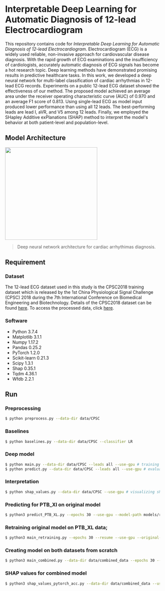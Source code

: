 # Interpretable Deep Learning for Automatic Diagnosis of 12-lead Electrocardiogram

This repository contains code for *Interpretable Deep Learning for Automatic Diagnosis of 12-lead Electrocardiogram*. Electrocardiogram (ECG) is a widely used reliable, non-invasive approach for cardiovascular disease diagnosis. With the rapid growth of ECG examinations and the insufficiency of cardiologists, accurately automatic diagnosis of ECG signals has become a hot research topic. Deep learning methods have demonstrated promising results in predictive healthcare tasks. In this work, we developed a deep neural network for multi-label classification of cardiac arrhythmias in 12-lead ECG records. Experiments on a public 12-lead ECG dataset showed the effectiveness of our method. The proposed model achieved an average area under the receiver operating characteristic curve (AUC) of 0.970 and an average F1 score of 0.813. Using single-lead ECG as model input produced lower performance than using all 12 leads. The best-performing leads are lead I, aVR, and V5 among 12 leads. Finally, we employed the SHapley Additive exPlanations (SHAP) method to interpret the model's behavior at both patient-level and population-level.

## Model Architecture

<img src="https://imgur.com/BIvuVUc.png" width="300">

> Deep neural network architecture for cardiac arrhythimas diagnosis.

## Requirement

### Dataset

The 12-lead ECG dataset used in this study is the CPSC2018 training dataset which is released by the 1st China Physiological Signal Challenge (CPSC) 2018 during the 7th International Conference on Biomedical Engineering and Biotechnology. Details of the CPSC2018 dataset can be found [here](https://bit.ly/3gus3D0). To access the processed data, click [here](https://www.dropbox.com/s/unicm8ulxt24vh8/CPSC.zip?dl=0).

### Software

- Python 3.7.4
- Matplotlib 3.1.1
- Numpy 1.17.2
- Pandas 0.25.2
- PyTorch 1.2.0
- Scikit-learn 0.21.3
- Scipy 1.3.1
- Shap 0.35.1
- Tqdm 4.36.1
- Wfdb 2.2.1

## Run

### Preprocessing

```sh
$ python preprocess.py --data-dir data/CPSC
```

### Baselines

```sh
$ python baselines.py --data-dir data/CPSC --classifier LR
```

### Deep model

```sh
$ python main.py --data-dir data/CPSC --leads all --use-gpu # training
$ python predict.py --data-dir data/CPSC --leads all --use-gpu # evaluation
```

### Interpretation

```sh
$ python shap_values.py --data-dir data/CPSC --use-gpu # visualizing shap values
```

### Predicting for PTB_Xl on original model
```sh
$ python3 predict_PTB_XL.py --epochs 30 --use-gpu --model-path models/resnet34_CPSC_all_42_30.pth --threshold-path models/CPSC-threshold.pkl
```
### Retraining original model on PTB_XL data;
```sh
$ python3 main_retraining.py --epochs 30 --resume --use-gpu --original-model-path models/resnet34_CPSC_all_42_30.pth 
```

### Creating model on both datasets from scratch
```sh
$ python3 main_combined.py --data-dir data/combined_data --epochs 30 --use-gpu 
```

### SHAP values for combined model
```sh
$ python3 shap_values_pytorch_acc.py --data-dir data/combined_data --use-gpu --model-path models/resnet34_combined_12_42_30.pth --folder-to-save newmodel_combined --label-file-name labels_combined.csv --shuffle
```